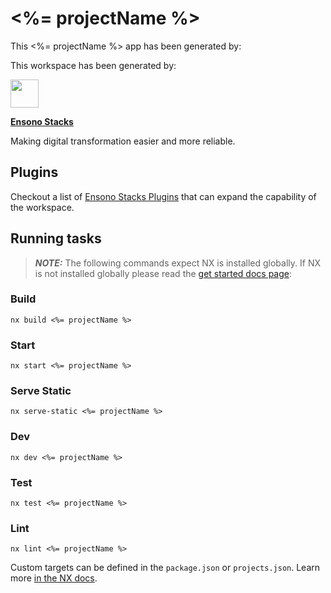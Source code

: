 # <%= projectName %>

This <%= projectName %> app has been generated by:

This workspace has been generated by:

<a alt="Ensono Stacks logo" href="https://stacks.ensono.com/" target="_blank" rel="noreferrer"><img src="https://stacks.ensono.com/img/icons/stacks-logo.svg" width="45"></a>

**[Ensono Stacks](https://stacks.ensono.com/)**

Making digital transformation easier and more reliable.

## Plugins

Checkout a list of [Ensono Stacks Plugins](https://stacks.ensono.com/docs/getting_started/setup#ensono-stacks-plugins) that can expand the capability of the workspace.

## Running tasks

> **_NOTE:_**  The following commands expect NX is installed globally.
> If NX is not installed globally please read the [get started docs page](https://stacks.ensono.com/docs/getting_started/setup):

### Build
```
nx build <%= projectName %>
```

### Start
```
nx start <%= projectName %>
```

### Serve Static
```
nx serve-static <%= projectName %>
```

### Dev
```
nx dev <%= projectName %>
```

### Test
```
nx test <%= projectName %>
```

### Lint
```
nx lint <%= projectName %>
```

Custom targets can be defined in the `package.json` or `projects.json`. Learn more [in the NX docs](https://nx.dev/core-features/run-tasks).
